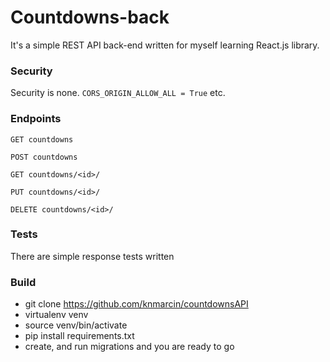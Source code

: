 # Countdowns-back 

It's a simple REST API back-end written for myself learning React.js library.

### Security
Security is none.
```CORS_ORIGIN_ALLOW_ALL = True``` etc.

### Endpoints
```GET countdowns```

```POST countdowns```

```GET countdowns/<id>/```

```PUT countdowns/<id>/```

```DELETE countdowns/<id>/```

### Tests

There are simple response tests written

### Build

- git clone https://github.com/knmarcin/countdownsAPI
- virtualenv venv
- source venv/bin/activate  
- pip install requirements.txt
- create, and run migrations and you are ready to go